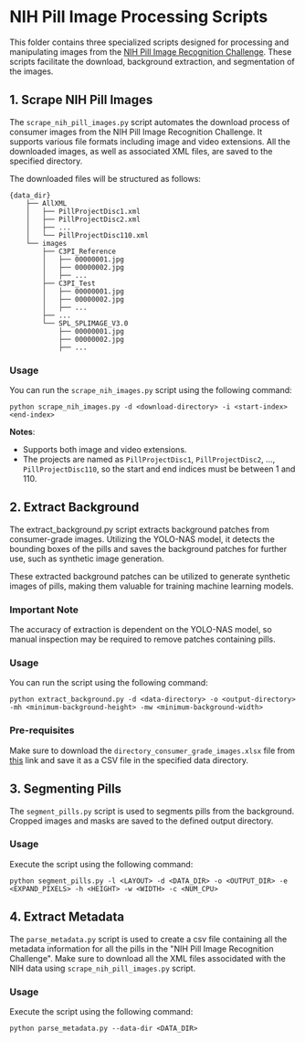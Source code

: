 # NIH Pill Image Processing Scripts

This folder contains three specialized scripts designed for processing and manipulating images from the [NIH Pill Image Recognition Challenge](https://data.lhncbc.nlm.nih.gov/public/Pills/index.html). These scripts facilitate the download, background extraction, and segmentation of the images.

## 1. Scrape NIH Pill Images

The `scrape_nih_pill_images.py` script automates the download process of consumer images from the NIH Pill Image Recognition Challenge. It supports various file formats including image and video extensions. All the downloaded images, as well as associated XML files, are saved to the specified directory.

The downloaded files will be structured as follows:

```shell
{data_dir}
    ├── AllXML
    │   ├── PillProjectDisc1.xml
    │   ├── PillProjectDisc2.xml
    │   ├── ...
    │   └── PillProjectDisc110.xml
    └── images
        ├── C3PI_Reference
        │   ├── 00000001.jpg
        │   ├── 00000002.jpg
        │   ├── ...
        ├── C3PI_Test
        │   ├── 00000001.jpg
        │   ├── 00000002.jpg
        │   ├── ...
        ├── ...
        └── SPL_SPLIMAGE_V3.0
            ├── 00000001.jpg
            ├── 00000002.jpg
            ├── ...
```

### Usage

You can run the `scrape_nih_images.py` script using the following command:

```shell
python scrape_nih_images.py -d <download-directory> -i <start-index> <end-index>
```

**Notes**:

- Supports both image and video extensions.
- The projects are named as `PillProjectDisc1`, `PillProjectDisc2`, ..., `PillProjectDisc110`, so the start and end indices must be between 1 and 110.

## 2. Extract Background

The extract_background.py script extracts background patches from consumer-grade images. Utilizing the YOLO-NAS model, it detects the bounding boxes of the pills and saves the background patches for further use, such as synthetic image generation.

These extracted background patches can be utilized to generate synthetic images of pills, making them valuable for training machine learning models.

### Important Note

The accuracy of extraction is dependent on the YOLO-NAS model, so manual inspection may be required to remove patches containing pills.

### Usage

You can run the script using the following command:

```shell
python extract_background.py -d <data-directory> -o <output-directory> -mh <minimum-background-height> -mw <minimum-background-width>
```

### Pre-requisites

Make sure to download the `directory_consumer_grade_images.xlsx` file from [this](https://data.lhncbc.nlm.nih.gov/public/Pills/directory_consumer_grade_images.xlsx) link and save it as a CSV file in the specified data directory.

## 3. Segmenting Pills

The `segment_pills.py` script is used to segments pills from the background. Cropped images and masks are saved to the defined output directory.

### Usage

Execute the script using the following command:

```shell
python segment_pills.py -l <LAYOUT> -d <DATA_DIR> -o <OUTPUT_DIR> -e <EXPAND_PIXELS> -h <HEIGHT> -w <WIDTH> -c <NUM_CPU>
```

## 4. Extract Metadata

The `parse_metadata.py` script is used to create a csv file containing all the metadata information for all the pills in the "NIH Pill Image Recognition Challenge". Make sure to download all the XML files associdated with the NIH data using `scrape_nih_pill_images.py` script.

### Usage

Execute the script using the following command:

```shell
python parse_metadata.py --data-dir <DATA_DIR>
```
